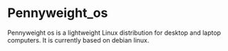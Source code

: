 # Pennyweight_os

  Pennyweight os is a lightweight Linux distribution for desktop and laptop computers. It is currently based on debian linux.
